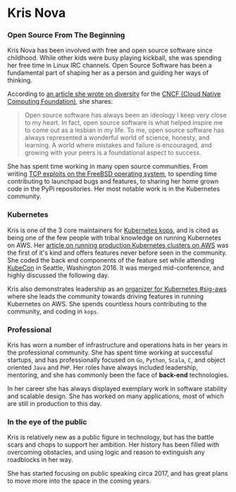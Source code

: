 # Kris Nova

### Open Source From The Beginning

  Kris Nova has been involved with free and open source software since childhood. While other kids were busy playing kickball, she was spending her free time in Linux IRC channels.
Open Source Software has been a fundamental part of shaping her as a person and guiding her ways of thinking. 

According to [an article she wrote on diversity](https://www.cncf.io/blog/2016/12/14/diversity-scholarship-series-one-software-engineers-unexpected-cloudnativecon-kubecon-experience) for the [CNCF (Cloud Native Computing Foundation)](https://www.cncf.io/), she shares:

> Open source software has always been an ideology I keep very close to my heart. In fact, open source software is what helped inspire me to come out as a lesbian in my life. To me, open source software has always represented a wonderful world of science, honesty, and learning. A world where mistakes and failure is encouraged, and growing with your peers is a foundational aspect to success.

She has spent time working in many open source communities. From writing [TCP exploits on the FreeBSD operating system](https://github.com/kris-nova/SYN-spoof/blob/master/sdos.c), to spending time contributing to launchpad bugs and features, to sharing her home grown code in the PyPi repositories. Her most notable work is in the Kubernetes community.

### Kubernetes

  Kris is one of the 3 core maintainers for [Kubernetes kops](https://github.com/kubernetes/kops#getting-involved), and is cited as being one of the few people with tribal knowledge on running Kubernetes on AWS. Her [article on running production Kubernetes clusters on AWS](https://www.nivenly.com/k8s-aws-private-networking/) was the first of it's kind and offers features never before seen in the community. She coded the back end components of the feature set while attending [KubeCon](http://events.linuxfoundation.org/events/kubecon) in Seattle, Washington 2016. It was merged mid-conference, and highly discussed the following day.
  
Kris also demonstrates leadership as an [organizer for Kubernetes #sig-aws](https://github.com/kubernetes/community/tree/master/sig-aws#organizers) where she leads the community towards driving features in running Kubernetes on AWS. She spends countless hours contributing to the community, and coding in `kops`.
  
### Professional

Kris has worn a number of infrastructure and operations hats in her years in the professional community. She has spent time working at successful startups, and has professionally focused on `Go`, `Python`, `Scala`, `C`, and object oriented `Java` and `PHP`. Her roles have always included leadership, mentoring, and she has commonly been the face of **back-end** technologies.

In her career she has always displayed exemplary work in software stability and scalable design. She has worked on many applications, most of which are still in production to this day.

### In the eye of the public

Kris is relatively new as a public figure in technology, but has the battle scars and chops to support her ambition. Her history has been filled with overcoming obstacles, and using logic and reason to extinguish any roadblocks in her way. 

She has started focusing on public speaking circa 2017, and has great plans to move more into the space in the coming years.



  

